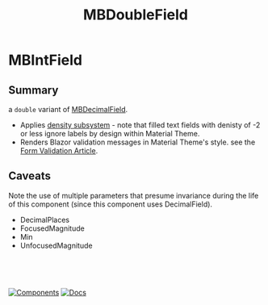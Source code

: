 ﻿---
uid: C.MBDoubleField
title: MBDoubleField
---
# MBIntField

## Summary

a `double` variant of [MBDecimalField](xref:C.MBDecimalField).

- Applies [density subsystem](xref:A.Density) - note that filled text fields with denisty of -2 or less ignore labels by design within Material Theme.
- Renders Blazor validation messages in Material Theme's style. see the [Form Validation Article](xref:A.FormValidation).

## Caveats

Note the use of multiple parameters that presume invariance during the
life of this component (since this component uses DecimalField).
- DecimalPlaces
- FocusedMagnitude
- Min
- UnfocusedMagnitude

&nbsp;

&nbsp;

[![Components](https://img.shields.io/static/v1?label=Components&message=Plus&color=red)](xref:A.PlusComponents)
[![Docs](https://img.shields.io/static/v1?label=API%20Documentation&message=MBDoubleField&color=brightgreen)](xref:Material.Blazor.MBDoubleField)
